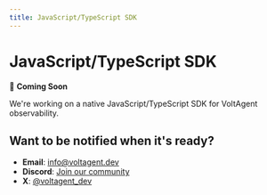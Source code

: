 ```yaml
---
title: JavaScript/TypeScript SDK
---
```


# JavaScript/TypeScript SDK

🚧 **Coming Soon**

We're working on a native JavaScript/TypeScript SDK for VoltAgent observability.

## Want to be notified when it's ready?

- **Email**: [info@voltagent.dev](mailto:info@voltagent.dev)
- **Discord**: [Join our community](https://s.voltagent.dev/discord)
- **X**: [@voltagent_dev](https://x.com/voltagent_dev)
